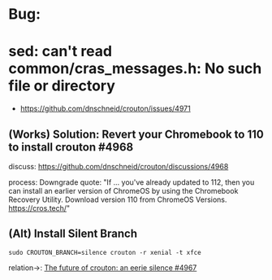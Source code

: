 # Bug:
# sed: can't read common/cras_messages.h: No such file or directory
- https://github.com/dnschneid/crouton/issues/4971

## (Works) Solution: Revert your Chromebook to 110 to install crouton #4968
discuss: https://github.com/dnschneid/crouton/discussions/4968

process: Downgrade
quote: "If ... you've already updated to 112, then you can install an earlier version of ChromeOS by using the Chromebook Recovery Utility. Download version 110 from ChromeOS Versions. https://cros.tech/"

## (Alt) Install Silent Branch
`sudo CROUTON_BRANCH=silence crouton -r xenial -t xfce`

relation->: [The future of crouton: an eerie silence #4967](https://github.com/dnschneid/crouton/discussions/4967)
